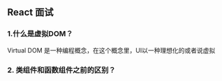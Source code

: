 ## React 面试

### 1.什么是虚拟DOM？ 

Virtual DOM 是一种编程概念，在这个概念里，UI以一种理想化的或者说虚拟



### 2. 类组件和函数组件之前的区别？









